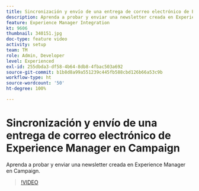 ```yaml
---
title: Sincronización y envío de una entrega de correo electrónico de Experience Manager en Campaign
description: Aprenda a probar y enviar una newsletter creada en Experience Manager en Campaign.
feature: Experience Manager Integration
kt: 9606
thumbnail: 340151.jpg
doc-type: feature video
activity: setup
team: TM
role: Admin, Developer
level: Experienced
exl-id: 255dbda3-df58-4b64-8db8-4fbac503a692
source-git-commit: b1b8d8a99a551239c445fb588cbd126b66a53c9b
workflow-type: ht
source-wordcount: '50'
ht-degree: 100%

---
```


# Sincronización y envío de una entrega de correo electrónico de Experience Manager en Campaign

Aprenda a probar y enviar una newsletter creada en Experience Manager en Campaign.

>[!VIDEO](https://video.tv.adobe.com/v/340151?quality=12&learn=on)

